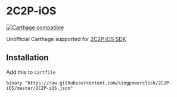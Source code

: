 # 2C2P-iOS
[![Carthage compatible](https://img.shields.io/badge/Carthage-compatible-4BC51D.svg?style=flat)](https://github.com/Carthage/Carthage)

Unofficial Carthage supported for [2C2P iOS SDK](https://developer.2c2p.com/docs)

## Installation
Add this to `Cartfile`

```
binary "https://raw.githubusercontent.com/kingpowerclick/2C2P-iOS/master/2C2P-iOS.json"
```
